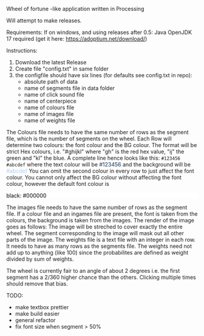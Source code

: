 Wheel of fortune -like application written in Processing  

Will attempt to make releases.  

Requirements:
If on windows, and using releases after 0.5: Java OpenJDK 17 required (get it here: https://adoptium.net/download/)

Instructions:  
1. Download the latest Release   
2. Create file "config.txt" in same folder
3. the configfile should have six lines (for defaults see config.txt in repo): 
    - absolute path of data
    - name of segments file in data folder
    - name of click sound file
    - name of centerpiece
    - name of colours file
    - name of images file
    - name of weights file

The Colours file needs to have the same number of rows as the segment file, which is the number of segments on the wheel.
Each Row will determine two colours: the font colour and the BG colour. 
The format will be strict Hex colours, i.e. "#ghijkl" where "gh" is the red hex value, "ij" the green and "kl" the blue. A complete line hence looks like this:
`#123456 #abcdef`
where the text colour will be <font color="#123456"> #123456 </font>
and the background will be<font color="#abcdef"> #abcdef </font>
You can omit the second colour in every row to just affect the font colour. You cannot only affect the BG colour without affecting the font colour, however the default font colour is <p style="color:#000000;background-color:#FFFFFF"> black: #000000 </p>
The images file needs to have the same number of rows as the segment file. If a colour file and an ingames file are present, the font is taken from the colours, the background is taken from the images. The render of the image goes as follows: The image will be streched to cover exactly the entire wheel. The segment corresponding to the image will mask out all other parts of the image.
The weights file is a text file with an integer in each row. It needs to have as many rows as the segments file.
The weights need not add up to anything (like 100) since the probabilites are defined as weight divided by sum of weights.

The wheel is currently fair to an angle of about 2 degrees i.e. the first segment has a 2/360 higher chance than the others. Clicking multiple times should remove that bias. 

TODO:
- make textbox prettier
- make build easier
- general refactor
- fix font size when segment > 50%